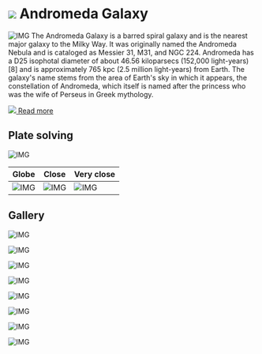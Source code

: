 # ![](..//Imaging//Common/pyl-tiny.png) Andromeda Galaxy
![IMG](..//Imaging//HD/Andromeda_Galaxy+00+co.jpg)
The Andromeda Galaxy is a barred spiral galaxy and is the nearest major galaxy to the Milky Way. It was originally named the Andromeda Nebula and is cataloged as Messier 31, M31, and NGC 224. Andromeda has a D25 isophotal diameter of about 46.56 kiloparsecs (152,000 light-years)[8] and is approximately 765 kpc (2.5 million light-years) from Earth. The galaxy's name stems from the area of Earth's sky in which it appears, the constellation of Andromeda, which itself is named after the princess who was the wife of Perseus in Greek mythology. 

[![](..//Imaging//Common/Wikipedia.png) Read more](https://en.wikipedia.org/wiki/Andromeda_Galaxy)
## Plate solving 


![IMG](..//Imaging//HD/Andromeda_Galaxy_Annotated.jpg)


| Globe | Close | Very close |
| ----- | ----- | ----- |
|![IMG](..//Imaging//HD/Andromeda_Galaxy_Globe.jpg) |![IMG](..//Imaging//HD/Andromeda_Galaxy_Close.jpg) |![IMG](..//Imaging//HD/Andromeda_Galaxy_Closer.jpg) |

## Gallery
![IMG](..//Imaging//HD/Andromeda_Galaxy+00+co.jpg) 

![IMG](..//Imaging//HD/Andromeda_Galaxy+01+co.jpg) 

![IMG](..//Imaging//HD/Andromeda_Galaxy+02+co.jpg) 

![IMG](..//Imaging//HD/Andromeda_Galaxy+03+co.jpg) 

![IMG](..//Imaging//HD/Andromeda_Galaxy+04+co.jpg) 

![IMG](..//Imaging//HD/Andromeda_Galaxy+05+co.jpg) 

![IMG](..//Imaging//HD/Andromeda_Galaxy+06+co.jpg) 

![IMG](..//Imaging//HD/Andromeda_Galaxy+07+co.jpg) 

